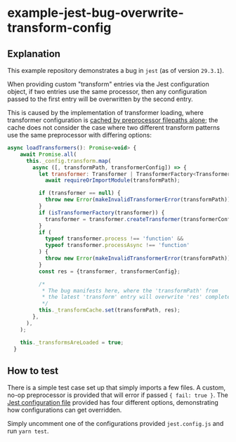 # example-jest-bug-overwrite-transform-config

## Explanation

This example repository demonstrates a bug in `jest` (as of version `29.3.1`).

When providing custom "transform" entries via the Jest configuration object, if
two entries use the same processor, then any configuration passed to the first
entry will be overwritten by the second entry.

This is caused by the implementation of transformer loading, where transformer
configuration is [cached by preprocessor filepaths alone](https://github.com/facebook/jest/blob/61a64b53fe72b00fb17d7aabe5a54c4d415a845f/packages/jest-transform/src/ScriptTransformer.ts#L281); the cache does not
consider the case where two different transform patterns use the same preprocessor
with differing options:

```js
async loadTransformers(): Promise<void> {
    await Promise.all(
      this._config.transform.map(
        async ([, transformPath, transformerConfig]) => {
          let transformer: Transformer | TransformerFactory<Transformer> =
            await requireOrImportModule(transformPath);

          if (transformer == null) {
            throw new Error(makeInvalidTransformerError(transformPath));
          }
          if (isTransformerFactory(transformer)) {
            transformer = transformer.createTransformer(transformerConfig);
          }
          if (
            typeof transformer.process !== 'function' &&
            typeof transformer.processAsync !== 'function'
          ) {
            throw new Error(makeInvalidTransformerError(transformPath));
          }
          const res = {transformer, transformerConfig};

          /*
           * The bug manifests here, where the 'transformPath' from
           * the latest 'transform' entry will overwrite 'res' completely.
           */
          this._transformCache.set(transformPath, res);
        },
      ),
    );

    this._transformsAreLoaded = true;
  }
```

## How to test

There is a simple test case set up that simply imports a few files. A custom, no-op preprocessor is
provided that will error if passed `{ fail: true }`. The [Jest configuration file](jest.config.js) provided has four different options, demonstrating how configurations can get overridden.

Simply uncomment one of the configurations provided `jest.config.js` and run `yarn test`.
